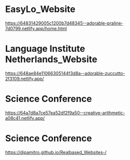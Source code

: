 # EasyLo_Website
https://64831429005c1200b7d48345--adorable-praline-7d0799.netlify.app/home.html
# Language Institute Netherlands_Website
https://648ae84e11066305144f3d8a--adorable-zuccutto-2f3109.netlify.app/
# Science Conference
https://64a7d8a7ce57ea52df2f9a50--creative-arithmetic-a08c41.netlify.app/
# Science Conference
https://dipamitro.github.io/Realbased_Websites-/
